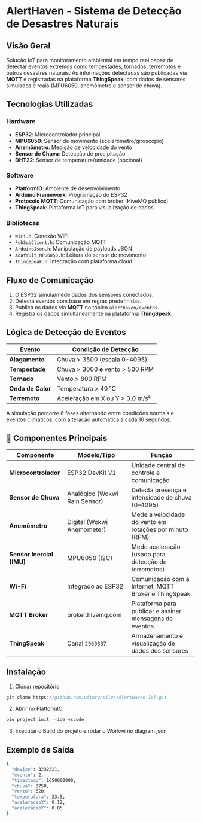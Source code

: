 # AlertHaven - Sistema de Detecção de Desastres Naturais

## Visão Geral
Solução IoT para monitoramento ambiental em tempo real capaz de detectar eventos extremos como tempestades, tornados, terremotos e outros desastres naturais.
As informações detectadas são publicadas via **MQTT** e registradas na plataforma **ThingSpeak**, com dados de sensores simulados e reais (MPU6050, anemômetro e sensor de chuva).

## Tecnologias Utilizadas

### Hardware
- **ESP32**: Microcontrolador principal
- **MPU6050**: Sensor de movimento (acelerômetro/giroscópio)
- **Anemômetro**: Medição de velocidade do vento  
- **Sensor de Chuva**: Detecção de precipitação
- **DHT22**: Sensor de temperatura/umidade (opcional)

### Software
- **PlatformIO**: Ambiente de desenvolvimento
- **Arduino Framework**: Programação do ESP32
- **Protocolo MQTT**: Comunicação com broker (HiveMQ público)
- **ThingSpeak**: Plataforma IoT para visualização de dados

### Bibliotecas
- `WiFi.h`: Conexão WiFi
- `PubSubClient.h`: Comunicação MQTT  
- `ArduinoJson.h`: Manipulação de payloads JSON
- `Adafruit_MPU6050.h`: Leitura do sensor de movimento
- `ThingSpeak.h`: Integração com plataforma cloud

## Fluxo de Comunicação

1. O ESP32 simula/mede dados dos sensores conectados.
2. Detecta eventos com base em regras predefinidas.
3. Publica os dados via **MQTT** no tópico `alerthaven/eventos`.
4. Registra os dados simultaneamente na plataforma **ThingSpeak**.

## Lógica de Detecção de Eventos

| Evento          | Condição de Detecção                                             |
|----------------|-------------------------------------------------------------------|
| **Alagamento**     | Chuva > 3500 (escala 0-4095)                                     |
| **Tempestade**     | Chuva > 3000 **e** vento > 500 RPM                               |
| **Tornado**        | Vento > 800 RPM                                                 |
| **Onda de Calor**  | Temperatura > 40 °C                                              |
| **Terremoto**      | Aceleração em X ou Y > 3.0 m/s²                                  |

A simulação percorre 6 fases alternando entre condições normais e eventos climáticos, com alteração automática a cada 10 segundos.

## 🔩 Componentes Principais

| Componente        | Modelo/Tipo                  | Função                                                  |
|-------------------|------------------------------|----------------------------------------------------------|
| **Microcontrolador** | ESP32 DevKit V1              | Unidade central de controle e comunicação                |
| **Sensor de Chuva**  | Analógico (Wokwi Rain Sensor) | Detecta presença e intensidade de chuva (0–4095)         |
| **Anemômetro**       | Digital (Wokwi Anemometer)   | Mede a velocidade do vento em rotações por minuto (RPM)  |
| **Sensor Inercial (IMU)** | MPU6050 (I2C)              | Mede aceleração (usado para detecção de terremotos)      |
| **Wi-Fi**            | Integrado ao ESP32           | Comunicação com a Internet, MQTT Broker e ThingSpeak     |
| **MQTT Broker**      | broker.hivemq.com            | Plataforma para publicar e assinar mensagens de eventos  |
| **ThingSpeak**       | Canal `2969337`              | Armazenamento e visualização de dados dos sensores       |



## Instalação
1. Clonar repositório
```cpp
git clone https://github.com/vitorvhsilva/AlertHaven-IoT.git
```

2. Abrir no PlatformIO
```cpp
pio project init --ide vscode
```

3. Executar o Build do projeto e rodar o Workwi no diagram.json

## Exemplo de Saída
```bash
{
  "device": 3232321,
  "evento": 2,
  "timestamp": 1650000000,
  "chuva": 3750,
  "vento": 620,
  "temperatura": 23.5,
  "aceleracaoX": 0.12,
  "aceleracaoY": 0.05
}
```
